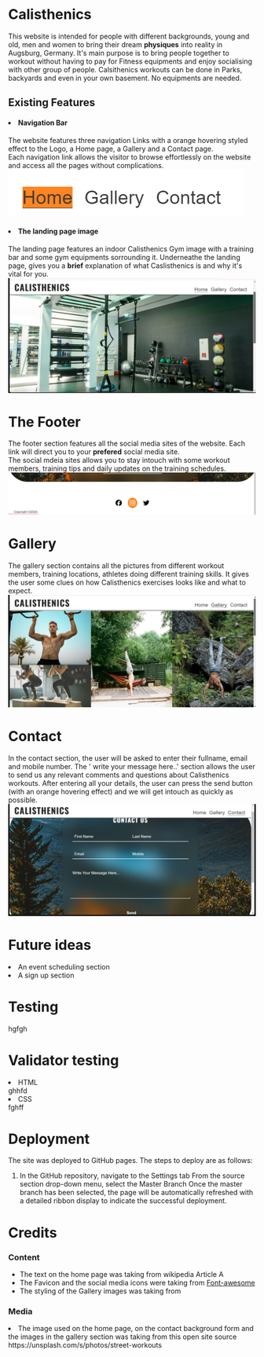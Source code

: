 # Calisthenics
This website is intended for people with different backgrounds, young and old, men and women to bring their dream <strong>physiques</strong> into reality in Augsburg, Germany. It's main purpose is to bring people together to workout without having to pay for Fitness equipments and enjoy socialising with other group of people. Calsithenics workouts can be done in Parks, backyards and even in your own basement. No equipments are needed. 
<img src="" alt="">

## Existing Features
#### <li> Navigation Bar </li>
The website features three navigation Links with a orange hovering styled effect to the Logo, a Home page, a Gallery and a Contact page.  
Each navigation link  allows the visitor to browse effortlessly on the website and access all the pages without complications.   
![screenshot navbar](pictures/navbar.png)
#### <li> The landing page image </li>
The landing page features an indoor Calisthenics Gym image with a training bar and some gym equipments sorrounding it. Underneathe the landing page, gives you a **brief** explanation of what Caslisthenics is and why it's vital for you.
<img src="pictures/home.png" alt="">


# The Footer
The footer section features all the social media sites of the website. Each link will direct you to your **prefered** social media site.  
The social mdeia sites allows you to stay intouch with some workout members, training tips and daily updates on the training schedules.    
<img src="pictures/socialicons.png" alt="">

# Gallery
The gallery section contains all the pictures from different workout members, training locations, athletes doing different training skills. It gives the user some clues on how Calisthenics exercises looks like and what to expect.
<img src="pictures/gallery.png" alt="">

# Contact
In the contact section, the user will be asked to enter their fullname, email and mobile number. The ' write your message here..' section allows the user to send us any relevant comments and questions about Calisthenics workouts. After entering all your details, the user can press the send button (with an orange hovering effect) and we will get intouch as quickly as possible.
<img src="pictures/contact.png" alt="">

# Future ideas
<li>An event scheduling section</li>
<li>A sign up section</li>

# Testing
hgfgh
# Validator testing
<li>HTML</li>
ghhfd
<li>CSS</li>
fghff

# Deployment
The site was deployed to GitHub pages. The steps to deploy are as follows:
1. In the GitHub repository, navigate to the Settings tab
From the source section drop-down menu, select the Master Branch
Once the master branch has been selected, the page will be automatically refreshed with a detailed ribbon display to indicate the successful deployment.

# Credits
### Content
- The text on the home page was taking from wikipedia Article A
- The Favicon and the social media icons were taking from [Font-awesome](https://fontawesome.com)
- The styling of the Gallery images was taking from 

### Media
<li>The image used on the home page, on the contact background form and the images in the gallery section was taking from this open site source  https://unsplash.com/s/photos/street-workouts</li>
